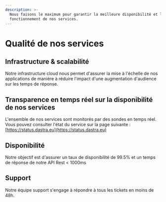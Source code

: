 ```yaml
---
description: >-
  Nous faisons le maximum pour garantir la meilleure disponibilité et le bon
  fonctionnement de nos services.
---
```


# Qualité de nos services

## Infrastructure & scalabilité

Notre infrastructure cloud nous permet d'assurer la mise à l'échelle de nos applications de manière à réduire l'impact d'une augmentation d'audience sur les temps de réponse.

## Transparence en temps réel sur la disponibilité de nos services

L'ensemble de nos services sont monitorés par des sondes en temps réel. Vous pouvez consulter l'état du service sur la page suivante : [https://status.dastra.eu](https://status.dastra.eu)

## Disponibilité

Notre objectif est d'assurer un taux de disponibilité de 99.5% et un temps de réponse de notre API Rest &lt; 1000ms

## Support

Notre équipe support s'engage à répondre à tous les tickets en moins de 48h.





